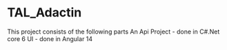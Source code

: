 # TAL_Adactin
This project consists of the following parts
    An Api Project - done in C#.Net core 6
    UI - done in Angular 14
